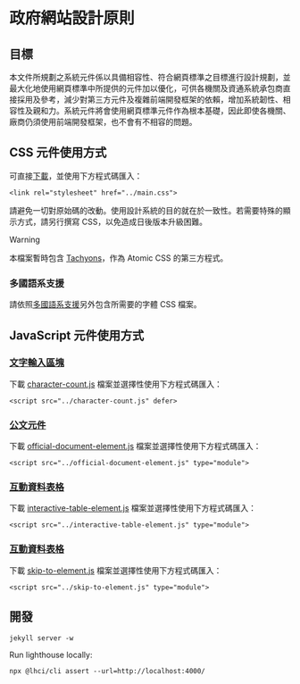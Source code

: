 # 政府網站設計原則

## 目標

本文件所規劃之系統元件係以具備相容性、符合網頁標準之目標進行設計規劃，並最大化地使用網頁標準中所提供的元件加以優化，可供各機關及資通系統承包商直接採用及參考，減少對第三方元件及複雜前端開發框架的依賴，增加系統韌性、相容性及親和力。系統元件將會使用網頁標準元件作為根本基礎，因此即使各機關、廠商仍須使用前端開發框架，也不會有不相容的問題。

## CSS 元件使用方式

可直接[下載](/https://guide.nics.nat.gov.tw/assets/css.zip)，並使用下方程式碼匯入：

```
<link rel="stylesheet" href="../main.css">
```

請避免一切對原始碼的改動。使用設計系統的目的就在於一致性。若需要特殊的顯示方式，請另行撰寫 CSS，以免造成日後版本升級困難。

> [!WARNING]
> 本檔案暫時包含 <a href="https://tachyons.io/">Tachyons</a>，作為 Atomic CSS 的第三方程式。

### 多國語系支援

請依照[多國語系支援](https://guide.nics.nat.gov.tw/visual/internationalization/index.html)另外包含所需要的字體 CSS 檔案。

## JavaScript 元件使用方式

### [文字輸入區塊](https://guide.nics.nat.gov.tw/components/textarea/index.html)

下載 [character-count.js](/https://guide.nics.nat.gov.tw/assets/js/components/character-count.js) 檔案並選擇性使用下方程式碼匯入：

```
<script src="../character-count.js" defer>
```

### [公文元件](https://guide.nics.nat.gov.tw/components/official-document/index.html)

下載 [official-document-element.js](/https://guide.nics.nat.gov.tw/assets/js/components/official-document-element.js) 檔案並選擇性使用下方程式碼匯入：

```
<script src="../official-document-element.js" type="module">
```

### [互動資料表格](https://guide.nics.nat.gov.tw/components/table/index.html)

下載 [interactive-table-element.js](/https://guide.nics.nat.gov.tw/assets/components/interactive-table-element.js) 檔案並選擇性使用下方程式碼匯入：

```
<script src="../interactive-table-element.js" type="module">
```

### [互動資料表格](https://guide.nics.nat.gov.tw/components/skip-to/index.html)

下載 [skip-to-element.js](/https://guide.nics.nat.gov.tw/assets/components/skip-to-element.js) 檔案並選擇性使用下方程式碼匯入：

```
<script src="../skip-to-element.js" type="module">
```

## 開發

```
jekyll server -w
```

Run lighthouse locally:

```
npx @lhci/cli assert --url=http://localhost:4000/
```